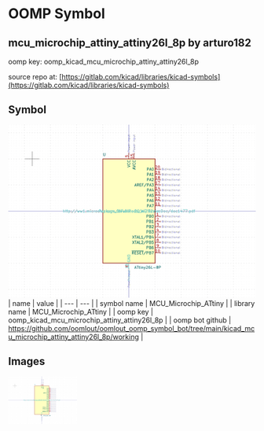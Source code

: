 # OOMP Symbol  
## mcu_microchip_attiny_attiny26l_8p  by arturo182  
  
oomp key: oomp_kicad_mcu_microchip_attiny_attiny26l_8p  
  
source repo at: [https://gitlab.com/kicad/libraries/kicad-symbols](https://gitlab.com/kicad/libraries/kicad-symbols)  
## Symbol  
  
[![working.png](working_600.png)](working.png)  
| name | value | 
| --- | --- | 
| symbol name | MCU_Microchip_ATtiny | 
| library name | MCU_Microchip_ATtiny | 
| oomp key | oomp_kicad_mcu_microchip_attiny_attiny26l_8p | 
| oomp bot github | https://github.com/oomlout/oomlout_oomp_symbol_bot/tree/main/kicad_mcu_microchip_attiny_attiny26l_8p/working | 
## Images  
  
[![working.png](working_140.png)](working.png)  
